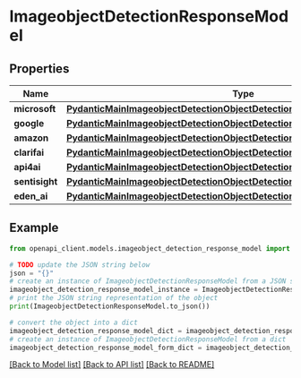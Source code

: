# ImageobjectDetectionResponseModel


## Properties

Name | Type | Description | Notes
------------ | ------------- | ------------- | -------------
**microsoft** | [**PydanticMainImageobjectDetectionObjectDetectionDataClass94559356777168**](PydanticMainImageobjectDetectionObjectDetectionDataClass94559356777168.md) |  | [optional] 
**google** | [**PydanticMainImageobjectDetectionObjectDetectionDataClass94559364798448**](PydanticMainImageobjectDetectionObjectDetectionDataClass94559364798448.md) |  | [optional] 
**amazon** | [**PydanticMainImageobjectDetectionObjectDetectionDataClass94559359158000**](PydanticMainImageobjectDetectionObjectDetectionDataClass94559359158000.md) |  | [optional] 
**clarifai** | [**PydanticMainImageobjectDetectionObjectDetectionDataClass94559364766336**](PydanticMainImageobjectDetectionObjectDetectionDataClass94559364766336.md) |  | [optional] 
**api4ai** | [**PydanticMainImageobjectDetectionObjectDetectionDataClass94559364464608**](PydanticMainImageobjectDetectionObjectDetectionDataClass94559364464608.md) |  | [optional] 
**sentisight** | [**PydanticMainImageobjectDetectionObjectDetectionDataClass94559364476928**](PydanticMainImageobjectDetectionObjectDetectionDataClass94559364476928.md) |  | [optional] 
**eden_ai** | [**PydanticMainImageobjectDetectionObjectDetectionDataClass94559364877712**](PydanticMainImageobjectDetectionObjectDetectionDataClass94559364877712.md) |  | [optional] 

## Example

```python
from openapi_client.models.imageobject_detection_response_model import ImageobjectDetectionResponseModel

# TODO update the JSON string below
json = "{}"
# create an instance of ImageobjectDetectionResponseModel from a JSON string
imageobject_detection_response_model_instance = ImageobjectDetectionResponseModel.from_json(json)
# print the JSON string representation of the object
print(ImageobjectDetectionResponseModel.to_json())

# convert the object into a dict
imageobject_detection_response_model_dict = imageobject_detection_response_model_instance.to_dict()
# create an instance of ImageobjectDetectionResponseModel from a dict
imageobject_detection_response_model_form_dict = imageobject_detection_response_model.from_dict(imageobject_detection_response_model_dict)
```
[[Back to Model list]](../README.md#documentation-for-models) [[Back to API list]](../README.md#documentation-for-api-endpoints) [[Back to README]](../README.md)


